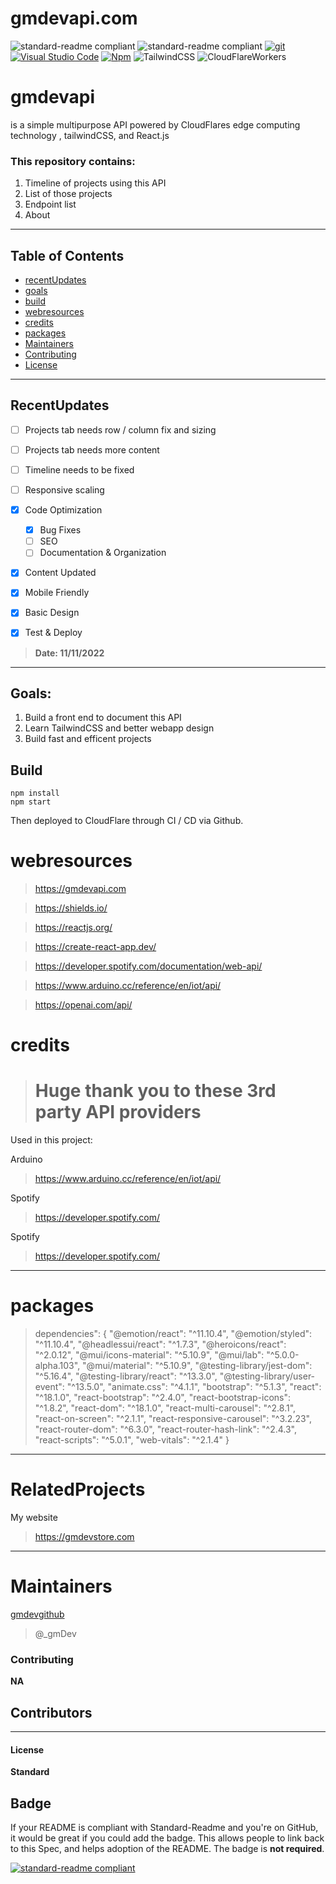 <div display="flex" alignItems="center" alignSelf="center">
  <p display="flex" alignItems="center" alignSelf="center">
    <h1> gmdevapi.com </h1>
  </p>
</div>


![standard-readme compliant](https://img.shields.io/badge/readme%20style-standard-brightgreen.svg?style=flat-square)
![standard-readme compliant](https://img.shields.io/badge/-ReactJs-61DAFB?logo=react&logoColor=white&style=for-the-badge)
[![git](https://badgen.net/badge/icon/git?icon=git&label)](https://git-scm.com)
[![Visual Studio Code](https://img.shields.io/badge/--007ACC?logo=visual%20studio%20code&logoColor=ffffff)](https://code.visualstudio.com/)
[![Npm](https://badgen.net/badge/icon/npm?icon=npm&label)](https://https://npmjs.com/)
![TailwindCSS](https://img.shields.io/badge/Tailwind-CSS-blue)
![CloudFlareWorkers](https://img.shields.io/badge/CloudFlare-Workers-orange)



# gmdevapi 
is a simple multipurpose API powered by CloudFlares edge computing technology , tailwindCSS, and React.js


### This repository contains:

1. Timeline of projects using this API
2. List of those projects
3. Endpoint list
4. About 

---
## Table of Contents
- [recentUpdates](#recentupdates)
- [goals](#goals)
- [build](#build)
- [webresources](#webresources)
- [credits](#credits)
- [packages](#packages)
- [Maintainers](#maintainers)
- [Contributing](#contributing)
- [License](#license)
---
## RecentUpdates
- [ ] Projects tab needs row / column fix and sizing
- [ ] Projects tab needs more content 
- [ ] Timeline needs to be fixed 
- [ ] Responsive scaling 

- [X] Code Optimization
    - [X] Bug Fixes
    - [ ] SEO
    - [ ] Documentation & Organization

- [X] Content Updated
- [X] Mobile Friendly
- [X] Basic Design
- [X] Test & Deploy


> **Date: 11/11/2022**

---
## Goals:

1. Build a front end to document this API
2. Learn TailwindCSS and better webapp design
3. Build fast and efficent projects

## Build
	npm install
	npm start



Then deployed to CloudFlare through CI / CD via Github.

# webresources
>https://gmdevapi.com

>https://shields.io/

>https://reactjs.org/

>https://create-react-app.dev/

>https://developer.spotify.com/documentation/web-api/

>https://www.arduino.cc/reference/en/iot/api/

>https://openai.com/api/


# credits

> # Huge thank you to these 3rd party API providers
Used in this project:

Arduino 
> https://www.arduino.cc/reference/en/iot/api/

Spotify 
> https://developer.spotify.com/

Spotify 
> https://developer.spotify.com/

---
# packages
>dependencies": {
    "@emotion/react": "^11.10.4",
    "@emotion/styled": "^11.10.4",
    "@headlessui/react": "^1.7.3",
    "@heroicons/react": "^2.0.12",
    "@mui/icons-material": "^5.10.9",
    "@mui/lab": "^5.0.0-alpha.103",
    "@mui/material": "^5.10.9",
    "@testing-library/jest-dom": "^5.16.4",
    "@testing-library/react": "^13.3.0",
    "@testing-library/user-event": "^13.5.0",
    "animate.css": "^4.1.1",
    "bootstrap": "^5.1.3",
    "react": "^18.1.0",
    "react-bootstrap": "^2.4.0",
    "react-bootstrap-icons": "^1.8.2",
    "react-dom": "^18.1.0",
    "react-multi-carousel": "^2.8.1",
    "react-on-screen": "^2.1.1",
    "react-responsive-carousel": "^3.2.23",
    "react-router-dom": "^6.3.0",
    "react-router-hash-link": "^2.4.3",
    "react-scripts": "^5.0.1",
    "web-vitals": "^2.1.4"
  }
---
# RelatedProjects

My website 
> https://gmdevstore.com

---
# Maintainers
[gmdevgithub]()

>@_gmDev

### Contributing
**NA**


## Contributors


---

#### License
**Standard**

## Badge

If your README is compliant with Standard-Readme and you're on GitHub, it would be great if you could add the badge. This allows people to link back to this Spec, and helps adoption of the README. The badge is **not required**.

[![standard-readme compliant](https://img.shields.io/badge/readme%20style-standard-brightgreen.svg?style=flat-square)](https://github.com/RichardLitt/standard-readme)

